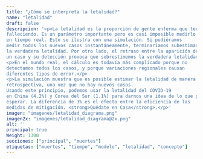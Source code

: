 ```yaml
---
title: "¿Cómo se interpreta la letalidad?"
name: "letalidad"
draft: false
descripcion: '<p>La letalidad es la proporción de gente enferma que termina
falleciendo. Es un parámetro importante pero es casi imposible medirlo
en tiempo real. Esto se ilustra con una simulación. Si pudiéramos
medir todos los nuevos casos instantáneamente, terminaríamos subestimando
la verdadera letalidad. Por otro lado, el retraso entre la aparición de
un caso y su detección provoca que sobrestimemos la verdadera letalidad.</p>
<p>En el mundo real, el cálculo es todavía más complicado porque no
detectamos todos los casos, y porque variaciones regionales causan
diferentes tipos de error.</p>
<p>La simulación muestra que es posible estimar la letalidad de manera
retrospectiva, una vez que no hay nuevos casos.
Usando este principio, podemos usar la letalidad del COVID-19
en China (4.2%) y Corea del Sur (1.1%) para darnos una idea de lo que podemos
esperar. La diferencia de 3% es el efecto entre la eficiencia de las
medidas de mitigación. <strong>Quédate en Casa</strong>.</p>'
imagen: "imagenes/letalidad_diagrama.png"
imagen2x: "imagenes/letalidad_diagrama@2x.png"
alt: ''
principal: true
Weight: 1300
secciones: ["principal", "muertes"]
etiquetas: ["muertes", "tiempo", "modelo", "letalidad", "concepto"]
---
```

